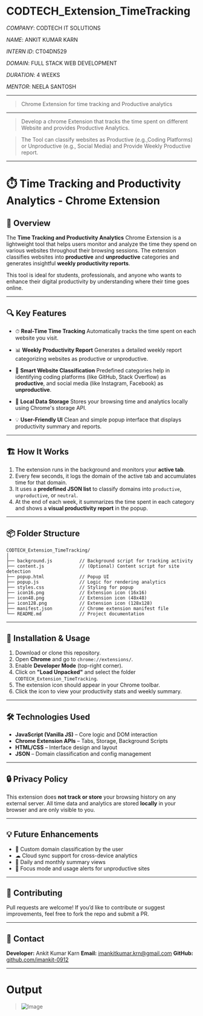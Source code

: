 # CODTECH_Extension_TimeTracking

*COMPANY*: CODTECH IT SOLUTIONS

*NAME*: ANKIT KUMAR KARN

*INTERN ID*: CT04DN529

*DOMAIN*: FULL STACK WEB DEVELOPMENT

*DURATION*: 4 WEEKS

*MENTOR*: NEELA SANTOSH

-------------------------------------------------------------
> Chrome Extension for time tracking and Productive analytics
-------------------------------------------------------------
 > Develop a chrome Extension that tracks the time spent on 
 different Website and provides Productive Analytics.

 > The Tool can classify websites as Productive 
 (e.g.,Coding Platforms) or  Unproductive (e.g., Social Media)
        and Provide Weekly Productive report.
-----------------------------------------------------------------------------------------------------------------------

# ⏱️ Time Tracking and Productivity Analytics - Chrome Extension

## 📌 Overview

The **Time Tracking and Productivity Analytics** Chrome Extension is a lightweight tool that helps users monitor and analyze the time they spend on various websites throughout their browsing sessions. The extension classifies websites into **productive** and **unproductive** categories and generates insightful **weekly productivity reports**.

This tool is ideal for students, professionals, and anyone who wants to enhance their digital productivity by understanding where their time goes online.

---

## 🔍 Key Features

* ⏱ **Real-Time Time Tracking**
  Automatically tracks the time spent on each website you visit.

* 📊 **Weekly Productivity Report**
  Generates a detailed weekly report categorizing websites as productive or unproductive.

* 🧠 **Smart Website Classification**
  Predefined categories help in identifying coding platforms (like GitHub, Stack Overflow) as **productive**, and social media (like Instagram, Facebook) as **unproductive**.

* 📁 **Local Data Storage**
  Stores your browsing time and analytics locally using Chrome's storage API.

* 💡 **User-Friendly UI**
  Clean and simple popup interface that displays productivity summary and reports.

---

## 🏗️ How It Works

1. The extension runs in the background and monitors your **active tab**.
2. Every few seconds, it logs the domain of the active tab and accumulates time for that domain.
3. It uses a **predefined JSON list** to classify domains into `productive`, `unproductive`, or `neutral`.
4. At the end of each week, it summarizes the time spent in each category and shows a **visual productivity report** in the popup.

---

## 📦 Folder Structure

```
CODTECH_Extension_TimeTracking/
│
├── background.js          // Background script for tracking activity
├── content.js             // (Optional) Content script for site detection
├── popup.html             // Popup UI
├── popup.js               // Logic for rendering analytics
├── styles.css             // Styling for popup
├── icon16.png             // Extension icon (16x16)
├── icon48.png             // Extension icon (48x48)
├── icon128.png            // Extension icon (128x128)
├── manifest.json          // Chrome extension manifest file
└── README.md              // Project documentation
```

---

## 🧪 Installation & Usage

1. Download or clone this repository.
2. Open **Chrome** and go to `chrome://extensions/`.
3. Enable **Developer Mode** (top-right corner).
4. Click on **"Load Unpacked"** and select the folder `CODTECH_Extension_TimeTracking`.
5. The extension icon should appear in your Chrome toolbar.
6. Click the icon to view your productivity stats and weekly summary.

---

## 🛠️ Technologies Used

* **JavaScript (Vanilla JS)** – Core logic and DOM interaction
* **Chrome Extension APIs** – Tabs, Storage, Background Scripts
* **HTML/CSS** – Interface design and layout
* **JSON** – Domain classification and config management

---

## 🔒 Privacy Policy

This extension does **not track or store** your browsing history on any external server. All time data and analytics are stored **locally** in your browser and are only visible to you.

---

## 💡 Future Enhancements

* 🔁 Custom domain classification by the user
* ☁ Cloud sync support for cross-device analytics
* 📅 Daily and monthly summary views
* 🔔 Focus mode and usage alerts for unproductive sites

---

## 🙌 Contributing

Pull requests are welcome! If you’d like to contribute or suggest improvements, feel free to fork the repo and submit a PR.

---

## 📧 Contact

**Developer:** Ankit Kumar Karn
**Email:** [imankitkumar.krn@gmail.com](mailto:imankitkumar.krn@gmail.com)
**GitHub:** [github.com/imankit-0912](https://github.com/imankit-0912)

---

# Output
> ![Image](https://github.com/user-attachments/assets/0cb910d2-d6f3-4570-8a8f-4308dfbac4df)
